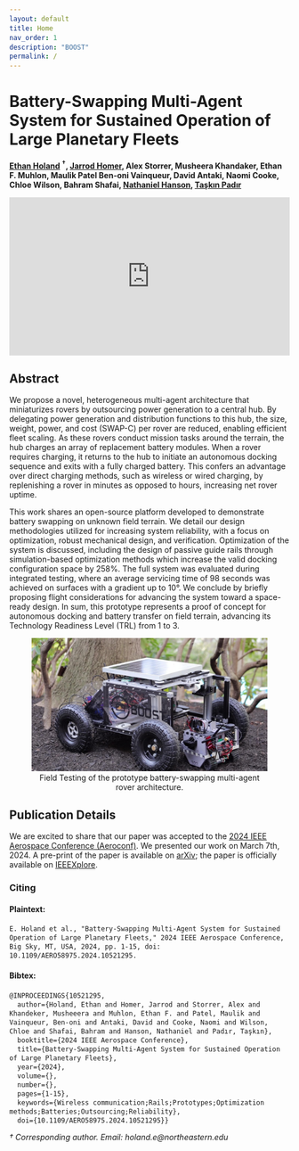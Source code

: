 ```yaml
---
layout: default
title: Home
nav_order: 1
description: "BOOST"
permalink: /
---
```



<html lang="en-US">
<head>
  <meta charset="UTF-8">
  <meta name="viewpoint" content="width=device-width, initial-scale=1.0">
  <!--<link rel="stylesheet" href="style.css"> -->
  <title>Battery-Swapping Multi-Agent System for Sustained Operation of Large Planetary Fleets</title>
</head>
<body>
  <div class="header-adder">
    <div class="title_set">
      <h1>Battery-Swapping Multi-Agent System for Sustained Operation of Large Planetary Fleets</h1>
    </div>
    <div class="names">
      <p><strong> <a href = "https://ethanholand.com/">Ethan Holand</a> <sup>†</sup>, <a href ="https://www.jarrod-homer.com/">Jarrod Homer</a>, Alex Storrer, Musheera Khandaker, Ethan F. Muhlon, Maulik Patel Ben-oni Vainqueur, David Antaki, Naomi Cooke, Chloe Wilson, Bahram Shafai, <a  href="https://nhanson.io/"  >Nathaniel Hanson</a>, <a  href="https://www.tpadir.info/">Taşkın Padır</a></strong></p>
  </div>

  <div>
    <div style="position:relative;padding-top:56.25%;">
      <iframe src="https://www.youtube.com/embed/pb5BIy4iOmw?si=D0DkIgj3zFI2LxPv"  title="YouTube video player" frameborder="0" allow="accelerometer; autoplay; clipboard-write; encrypted-media; gyroscope; picture-in-picture" allowfullscreen style="position:absolute;top:0;left:0;width:100%;height:100%;"></iframe>
    </div>
  </div>

  </div>
  <h2>Abstract</h2>
  <p>We propose a novel, heterogeneous multi-agent architecture that miniaturizes rovers by outsourcing power generation to a central hub. By delegating power generation and distribution functions to this hub, the size, weight, power, and cost (SWAP-C) per rover are reduced, enabling efficient fleet scaling. As these rovers conduct mission tasks around the terrain, the hub charges an array of replacement battery modules. When a rover requires charging, it returns to the hub to initiate an autonomous docking sequence and exits with a fully charged battery. This confers an advantage over direct charging methods, such as wireless or wired charging, by replenishing a rover in minutes as opposed to hours, increasing net rover uptime.</p>
  <p>This work shares an open-source platform developed to demonstrate battery swapping on unknown field terrain. We detail our design methodologies utilized for increasing system reliability, with a focus on optimization, robust mechanical design, and verification. Optimization of the system is discussed, including the design of passive guide rails through simulation-based optimization methods which increase the valid docking configuration space by 258%. The full system was evaluated during integrated testing, where an average servicing time of 98 seconds was achieved on surfaces with a gradient up to 10°. We conclude by briefly proposing flight considerations for advancing the system toward a space-ready design. In sum, this prototype represents a proof of concept for autonomous docking and battery transfer on field terrain, advancing its Technology Readiness Level (TRL) from 1 to 3.</p>

<div style="text-align: center;">
  <figure>
      <img src="./media/boostglamour.jpg" alt="Prototype System Pictured Outdoors">
    <figcaption>Field Testing of the prototype battery-swapping multi-agent rover architecture.
    </figcaption>
  </figure>
</div>

<h2>Publication Details</h2>
<p>We are excited to share that our paper was accepted to the <a href="https://www.aeroconf.org/" >2024 IEEE Aerospace Conference (Aeroconf)</a>. We presented our work on March 7th, 2024. A pre-print of the paper is available on <a href="https://arxiv.org/abs/2401.08497">arXiv</a>; the paper is officially available on <a href="https://ieeexplore.ieee.org/abstract/document/10521295">IEEEXplore</a>.</p>


</body>
</html>


### Citing

#### Plaintext: 

```
E. Holand et al., "Battery-Swapping Multi-Agent System for Sustained Operation of Large Planetary Fleets," 2024 IEEE Aerospace Conference, Big Sky, MT, USA, 2024, pp. 1-15, doi: 10.1109/AERO58975.2024.10521295.
```

#### Bibtex:

```
@INPROCEEDINGS{10521295,
  author={Holand, Ethan and Homer, Jarrod and Storrer, Alex and Khandeker, Musheeera and Muhlon, Ethan F. and Patel, Maulik and Vainqueur, Ben-oni and Antaki, David and Cooke, Naomi and Wilson, Chloe and Shafai, Bahram and Hanson, Nathaniel and Padır, Taşkın},
  booktitle={2024 IEEE Aerospace Conference}, 
  title={Battery-Swapping Multi-Agent System for Sustained Operation of Large Planetary Fleets}, 
  year={2024},
  volume={},
  number={},
  pages={1-15},
  keywords={Wireless communication;Rails;Prototypes;Optimization methods;Batteries;Outsourcing;Reliability},
  doi={10.1109/AERO58975.2024.10521295}}

```

<p><i>† Corresponding author. Email: holand.e@northeastern.edu</i></p>
